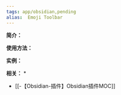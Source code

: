 ```yaml
---
tags: app/obsidian,pending 
alias:  Emoji Toolbar
---
```

**简介：**


**使用方法：**


**实例：**


**相关：**
* 
* [[-【Obsidian-插件】Obsidian插件MOC]]
